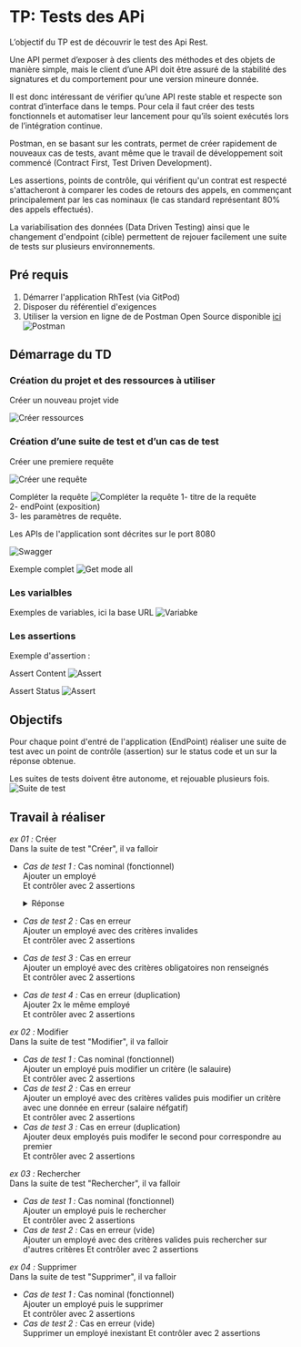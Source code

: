 # TP: Tests des APi

L’objectif du TP est de découvrir le test des Api Rest.

Une API permet d’exposer à des clients des méthodes et des objets de manière simple, mais le client
d’une API doit être assuré de la stabilité des signatures et du comportement pour une version
mineure donnée.

Il est donc intéressant de vérifier qu’une API reste stable et respecte son contrat d’interface dans le
temps. Pour cela il faut créer des tests fonctionnels et automatiser leur lancement pour qu’ils soient
exécutés lors de l’intégration continue.

Postman, en se basant sur les contrats, permet de créer rapidement de nouveaux cas
de tests, avant même que le travail de développement soit commencé (Contract First, Test Driven
Development).

Les assertions, points de contrôle, qui vérifient qu'un contrat est respecté s'attacheront à comparer
les codes de retours des appels, en commençant principalement par les cas nominaux (le cas
standard représentant 80% des appels effectués).

La variabilisation des données (Data Driven Testing) ainsi que le changement d'endpoint (cible)
permettent de rejouer facilement une suite de tests sur plusieurs environnements.

## Pré requis

1.  Démarrer l'application RhTest (via GitPod)
2.  Disposer du référentiel d'exigences
3.  Utiliser la version en ligne de de Postman Open Source disponible [ici](https://www.postman.com/)
    ![Postman](img/00.png)

## Démarrage du TD

### Création du projet et des ressources à utiliser

Créer un nouveau projet vide

![Créer ressources](img/01.png)

### Création d’une suite de test et d’un cas de test

Créer une premiere requête

![Créer une requête](img/02.png)

Compléter la requête
![Compléter la requête](img/03.png)
1- titre de la requête  
2- endPoint (exposition)  
3- les paramètres de requête.

Les APIs de l'application sont décrites sur le port 8080

![Swagger](img/04.png)

Exemple complet
![Get mode all](img/05.png)

### Les varialbles

Exemples de variables, ici la base URL
![Variabke](img/06.png)

### Les assertions

Exemple d'assertion :

Assert Content
![Assert](img/07.png)

Assert Status
![Assert](img/08.png)

## Objectifs

Pour chaque point d'entré de l'application (EndPoint) réaliser une suite de test avec un point de contrôle (assertion) sur le status code et un sur la réponse obtenue.

Les suites de tests doivent être autonome, et rejouable plusieurs fois.
![Suite de test](img/09.png)

## Travail à réaliser

_ex 01 :_ Créer  
Dans la suite de test "Créer", il va falloir

- _Cas de test 1 :_ Cas nominal (fonctionnel)  
  Ajouter un employé  
  Et contrôler avec 2 assertions
  <details>
  <summary>Réponse</summary>
  METHOD : POST

  URL : {{baseURL}}/api/ajouter?id=test001&name=martin&lastname=pierre&salary=15000&level=1

  TEST :  
  <code>
  pm.test("Status code is 201", function () {  
   pm.response.to.have.status(201);  
  });

  pm.test("Body matches string", function () {
  pm.expect(pm.response.text()).to.include("Le salarié a bien été ajouté");  
  });
  </code>

  </details>

- _Cas de test 2 :_ Cas en erreur  
  Ajouter un employé avec des critères invalides  
  Et contrôler avec 2 assertions
- _Cas de test 3 :_ Cas en erreur  
  Ajouter un employé avec des critères obligatoires non renseignés  
  Et contrôler avec 2 assertions
- _Cas de test 4 :_ Cas en erreur (duplication)  
  Ajouter 2x le même employé  
  Et contrôler avec 2 assertions

_ex 02 :_ Modifier  
Dans la suite de test "Modifier", il va falloir

- _Cas de test 1 :_ Cas nominal (fonctionnel)  
  Ajouter un employé puis modifier un critère (le salauire)  
  Et contrôler avec 2 assertions
- _Cas de test 2 :_ Cas en erreur  
  Ajouter un employé avec des critères valides puis modifier un critère avec une donnée en erreur (salaire néfgatif)  
  Et contrôler avec 2 assertions
- _Cas de test 3 :_ Cas en erreur (duplication)  
  Ajouter deux employés puis modifer le second pour correspondre au premier  
  Et contrôler avec 2 assertions

_ex 03 :_ Rechercher  
Dans la suite de test "Rechercher", il va falloir

- _Cas de test 1 :_ Cas nominal (fonctionnel)  
  Ajouter un employé puis le rechercher  
  Et contrôler avec 2 assertions
- _Cas de test 2 :_ Cas en erreur (vide)  
  Ajouter un employé avec des critères valides puis rechercher sur d'autres critères
  Et contrôler avec 2 assertions

_ex 04 :_ Supprimer  
Dans la suite de test "Supprimer", il va falloir

- _Cas de test 1 :_ Cas nominal (fonctionnel)  
  Ajouter un employé puis le supprimer  
  Et contrôler avec 2 assertions
- _Cas de test 2 :_ Cas en erreur (vide)  
  Supprimer un employé inexistant
  Et contrôler avec 2 assertions
